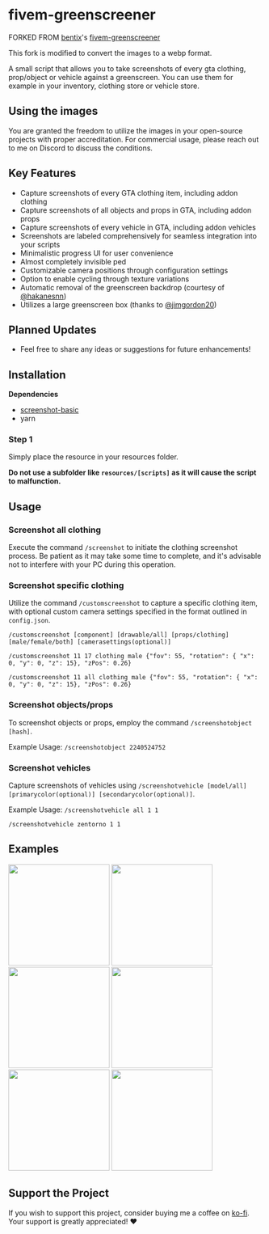 # fivem-greenscreener

FORKED FROM [bentix](https://github.com/bentix)'s [fivem-greenscreener](https://github.com/bentix/fivem-greenscreener)

This fork is modified to convert the images to a webp format.

A small script that allows you to take screenshots of every gta clothing, prop/object or vehicle against a greenscreen.
You can use them for example in your inventory, clothing store or vehicle store.

## Using the images

You are granted the freedom to utilize the images in your open-source projects with proper accreditation.
For commercial usage, please reach out to me on Discord to discuss the conditions.

## Key Features

- Capture screenshots of every GTA clothing item, including addon clothing
- Capture screenshots of all objects and props in GTA, including addon props
- Capture screenshots of every vehicle in GTA, including addon vehicles
- Screenshots are labeled comprehensively for seamless integration into your scripts
- Minimalistic progress UI for user convenience
- Almost completely invisible ped
- Customizable camera positions through configuration settings
- Option to enable cycling through texture variations
- Automatic removal of the greenscreen backdrop (courtesy of [@hakanesnn](https://github.com/hakanesnn))
- Utilizes a large greenscreen box (thanks to [@jimgordon20](https://github.com/jimgordon20/jim_g_green_screen))

## Planned Updates

- Feel free to share any ideas or suggestions for future enhancements!

## Installation

**Dependencies**

- [screenshot-basic](https://github.com/citizenfx/screenshot-basic)
- yarn

### Step 1

Simply place the resource in your resources folder.

**Do not use a subfolder like `resources/[scripts]` as it will cause the script to malfunction.**

## Usage

### Screenshot all clothing

Execute the command `/screenshot` to initiate the clothing screenshot process.
Be patient as it may take some time to complete, and it's advisable not to interfere with your PC during this operation.

### Screenshot specific clothing

Utilize the command `/customscreenshot` to capture a specific clothing item, with optional custom camera settings specified in the format outlined in `config.json`.

`/customscreenshot [component] [drawable/all] [props/clothing] [male/female/both] [camerasettings(optional)]`

`/customscreenshot 11 17 clothing male {"fov": 55, "rotation": { "x": 0, "y": 0, "z": 15}, "zPos": 0.26}`

`/customscreenshot 11 all clothing male {"fov": 55, "rotation": { "x": 0, "y": 0, "z": 15}, "zPos": 0.26}`

### Screenshot objects/props

To screenshot objects or props, employ the command `/screenshotobject [hash]`.

Example Usage:
`/screenshotobject 2240524752`

### Screenshot vehicles

Capture screenshots of vehicles using `/screenshotvehicle [model/all] [primarycolor(optional)] [secondarycolor(optional)]`.

Example Usage:
`/screenshotvehicle all 1 1`

`/screenshotvehicle zentorno 1 1`

## Examples

<img src="https://i.imgur.com/2WJyGgy.png" width="200"> <img src="https://i.imgur.com/aAQwU4d.png" width="200">
<img src="https://i.imgur.com/EqY5Inu.png" width="200"> <img src="https://i.imgur.com/ctTF9M9.png" width="200">
<img src="https://i.imgur.com/6qD7hF3.png" width="200"> <img src="https://i.imgur.com/xdMyGyk.png" width="200">

## Support the Project

If you wish to support this project, consider buying me a coffee on [ko-fi](https://ko-fi.com/bentix). Your support is greatly appreciated! ❤️​
